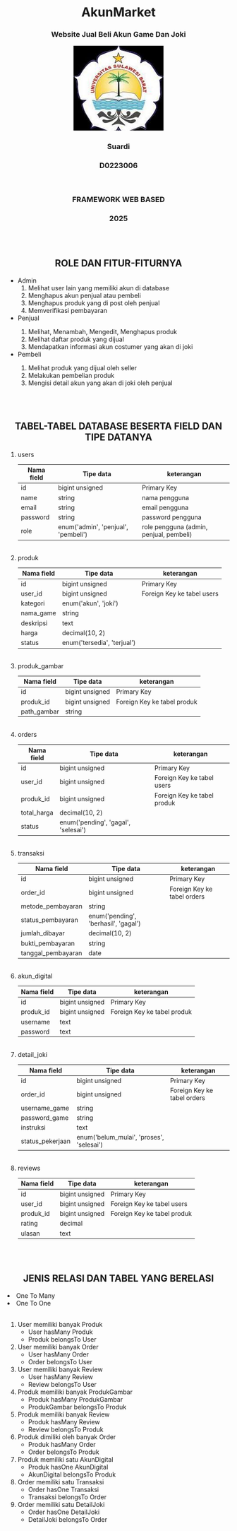 <div align="center">
<h1>AkunMarket</h1>
<h3>Website Jual Beli Akun Game Dan Joki</h3>

![Logo Unsulbar](public/image.png)

<h3>Suardi</h3>
<h3>D0223006</h3><br>

<h3>FRAMEWORK WEB BASED</h3>
<h3>2025</h3>
<br><br>
</div>
<h2 align = "center">ROLE DAN FITUR-FITURNYA</h2>
<ul>
  <li>Admin
    <ol>
        <li>Melihat user lain yang memiliki akun di database</li>
        <li>Menghapus akun penjual atau pembeli</li>
         <li>Menghapus produk yang di post oleh penjual</li>
        <li>Memverifikasi pembayaran</li>
    </ol>
  </li>
  <li>Penjual</li>
    <ol>
        <li>Melihat, Menambah, Mengedit, Menghapus produk</li>
        <li>Melihat daftar produk yang dijual</li>
        <li>Mendapatkan informasi akun costumer yang akan di joki</li>
    </ol>
  <li>Pembeli</li>
    <ol>
        <li>Melihat produk yang dijual oleh seller</li>
        <li>Melakukan pembelian produk</li>
        <li>Mengisi detail akun yang akan di joki oleh penjual</li>
    </ol>
</ul><br><br>

<h2 align= "center">TABEL-TABEL DATABASE BESERTA FIELD DAN TIPE DATANYA </h2>
<ol>
    <li>users</li>
<table>
  <thead>
    <tr>
      <th>Nama field</th>
      <th>Tipe data</th>
      <th>keterangan</th>
    </tr>
  </thead>
  <tbody>
   <tr>
        <td>id</td>
        <td>bigint unsigned</td>
        <td>Primary Key</td>
      </tr>
    <tr>
      <td>name</td>
      <td>string</td>
      <td>nama pengguna</td>
    </tr>
    <tr>
      <td>email</td>
      <td>string</td>
      <td>email pengguna</td>
    </tr>
    <tr>
      <td>password</td>
      <td>string</td>
      <td>password pengguna</td>
    </tr>
     <tr>
      <td>role</td>
      <td>enum('admin', 'penjual', 'pembeli')</td>
      <td>role pengguna (admin, penjual, pembeli)</td>
    </tr>
  </tbody>
</table><br>


<li>produk</li>
 <table>
    <thead>
      <tr>
        <th>Nama field</th>
        <th>Tipe data</th>
        <th>keterangan</th>
      </tr>
    </thead>
    <tbody>
      <tr>
        <td>id</td>
        <td>bigint unsigned</td>
        <td>Primary Key</td>
      </tr>
      <tr>
        <td>user_id</td>
        <td>bigint unsigned</td>
        <td>Foreign Key ke tabel users</td>
      </tr>
      <tr>
        <td>kategori</td>
        <td>enum('akun', 'joki')</td>
        <td></td>
      </tr>
      <tr>
        <td>nama_game</td>
        <td>string</td>
        <td></td>
      </tr>
      <tr>
        <td>deskripsi</td>
        <td>text</td>
        <td></td>
      </tr>
      <tr>
        <td>harga</td>
        <td>decimal(10, 2)</td>
        <td></td>
      </tr>
      <tr>
        <td>status</td>
        <td>enum('tersedia', 'terjual')</td>
        <td></td>
      </tr>
    </tbody>
  </table><br>

  <li>produk_gambar</li>
  <table>
    <thead>
      <tr>
        <th>Nama field</th>
        <th>Tipe data</th>
        <th>keterangan</th>
      </tr>
    </thead>
    <tbody>
      <tr>
        <td>id</td>
        <td>bigint unsigned</td>
        <td>Primary Key</td>
      </tr>
      <tr>
        <td>produk_id</td>
        <td>bigint unsigned</td>
        <td>Foreign Key ke tabel produk</td>
      </tr>
      <tr>
        <td>path_gambar</td>
        <td>string</td>
        <td></td>
      </tr>
    </tbody>
  </table><br>

  <li>orders</li>
   <table>
    <thead>
      <tr>
        <th>Nama field</th>
        <th>Tipe data</th>
        <th>keterangan</th>
      </tr>
    </thead>
    <tbody>
      <tr>
        <td>id</td>
        <td>bigint unsigned</td>
        <td>Primary Key</td>
      </tr>
      <tr>
        <td>user_id</td>
        <td>bigint unsigned</td>
        <td>Foreign Key ke tabel users</td>
      </tr>
      <tr>
        <td>produk_id</td>
        <td>bigint unsigned</td>
        <td>Foreign Key ke tabel produk</td>
      </tr>
      <tr>
        <td>total_harga</td>
        <td>decimal(10, 2)</td>
        <td></td>
      </tr>
      <tr>
        <td>status</td>
        <td>enum('pending', 'gagal', 'selesai')</td>
        <td></td>
      </tr>
    </tbody>
  </table><br>

   <li>transaksi</li>
  <table>
    <thead>
      <tr>
        <th>Nama field</th>
        <th>Tipe data</th>
        <th>keterangan</th>
      </tr>
    </thead>
    <tbody>
      <tr>
        <td>id</td>
        <td>bigint unsigned</td>
        <td>Primary Key</td>
      </tr>
      <tr>
        <td>order_id</td>
        <td>bigint unsigned</td>
        <td>Foreign Key ke tabel orders</td>
      </tr>
      <tr>
        <td>metode_pembayaran</td>
        <td>string</td>
        <td></td>
      </tr>
      <tr>
        <td>status_pembayaran</td>
        <td>enum('pending', 'berhasil', 'gagal')</td>
        <td></td>
      </tr>
      <tr>
        <td>jumlah_dibayar</td>
        <td>decimal(10, 2)</td>
        <td></td>
      </tr>
      <tr>
        <td>bukti_pembayaran</td>
        <td>string</td>
        <td></td>
      </tr>
      <tr>
        <td>tanggal_pembayaran</td>
        <td>date</td>
        <td></td>
      </tr>
    </tbody>
  </table><br>


   <li>akun_digital</li>
  <table>
    <thead>
      <tr>
        <th>Nama field</th>
        <th>Tipe data</th>
        <th>keterangan</th>
      </tr>
    </thead>
    <tbody>
      <tr>
        <td>id</td>
        <td>bigint unsigned</td>
        <td>Primary Key</td>
      </tr>
      <tr>
        <td>produk_id</td>
        <td>bigint unsigned</td>
        <td>Foreign Key ke tabel produk</td>
      </tr>
      <tr>
        <td>username</td>
        <td>text</td>
        <td></td>
      </tr>
      <tr>
        <td>password</td>
        <td>text</td>
        <td></td>
      </tr>
    </tbody>
  </table><br>


  <li>detail_joki</li>
  <table>
    <thead>
      <tr>
        <th>Nama field</th>
        <th>Tipe data</th>
        <th>keterangan</th>
      </tr>
    </thead>
    <tbody>
      <tr>
        <td>id</td>
        <td>bigint unsigned</td>
        <td>Primary Key</td>
      </tr>
      <tr>
        <td>order_id</td>
        <td>bigint unsigned</td>
        <td>Foreign Key ke tabel orders</td>
      </tr>
      <tr>
        <td>username_game</td>
        <td>string</td>
        <td></td>
      </tr>
      <tr>
        <td>password_game</td>
        <td>string</td>
        <td></td>
      </tr>
      <tr>
        <td>instruksi</td>
        <td>text</td>
        <td></td>
      </tr>
      <tr>
        <td>status_pekerjaan</td>
        <td>enum('belum_mulai', 'proses', 'selesai')</td>
        <td></td>
      </tr>
    </tbody>
  </table><br>

   <li>reviews</li>
  <table>
    <thead>
      <tr>
        <th>Nama field</th>
        <th>Tipe data</th>
        <th>keterangan</th>
      </tr>
    </thead>
    <tbody>
      <tr>
        <td>id</td>
        <td>bigint unsigned</td>
        <td>Primary Key</td>
      </tr>
      <tr>
        <td>user_id</td>
        <td>bigint unsigned</td>
        <td>Foreign Key ke tabel users</td>
      </tr>
      <tr>
        <td>produk_id</td>
        <td>bigint unsigned</td>
        <td>Foreign Key ke tabel produk</td>
      </tr>
      <tr>
        <td>rating</td>
        <td>decimal</td>
        <td></td>
      </tr>
      <tr>
        <td>ulasan</td>
        <td>text</td>
        <td></td>
      </tr>
    </tbody>
  </table>
</ol><br><br>

<h2 align="center">JENIS RELASI DAN TABEL YANG BERELASI</h2>
<li>One To Many</li>
<li>One To One</li>
<br>

<ol>
  <li>User memiliki banyak Produk
    <ul>
      <li>User hasMany Produk</li>
      <li>Produk belongsTo User</li>
    </ul>
  </li>
  <li>User memiliki banyak Order
    <ul>
      <li>User hasMany Order</li>
      <li>Order belongsTo User</li>
    </ul>
  </li>
  <li>User memiliki banyak Review
    <ul>
      <li>User hasMany Review</li>
      <li>Review belongsTo User</li>
    </ul>
  </li>
  <li>Produk memiliki banyak ProdukGambar
    <ul>
      <li>Produk hasMany ProdukGambar</li>
      <li>ProdukGambar belongsTo Produk</li>
    </ul>
  </li>
  <li>Produk memiliki banyak Review
    <ul>
      <li>Produk hasMany Review</li>
      <li>Review belongsTo Produk</li>
    </ul>
  </li>
  <li>Produk dimiliki oleh banyak Order
    <ul>
      <li>Produk hasMany Order</li>
      <li>Order belongsTo Produk</li>
    </ul>
  </li>
  <li>Produk memiliki satu AkunDigital
    <ul>
      <li>Produk hasOne AkunDigital</li>
      <li>AkunDigital belongsTo Produk</li>
    </ul>
  </li>
  <li>Order memiliki satu Transaksi
    <ul>
      <li>Order hasOne Transaksi</li>
      <li>Transaksi belongsTo Order</li>
    </ul>
  </li>
  <li>Order memiliki satu DetailJoki
    <ul>
      <li>Order hasOne DetailJoki</li>
      <li>DetailJoki belongsTo Order</li>
    </ul>
  </li>
</ol>

